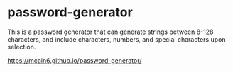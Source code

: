 # password-generator

This is a password generator that can generate strings between 8-128 characters, and include characters, numbers, and special characters upon selection.

https://mcain6.github.io/password-generator/
